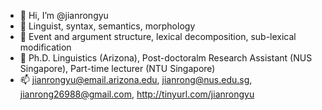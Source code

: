 - 👋 Hi, I’m @jianrongyu
- 👀 Linguist, syntax, semantics, morphology
- 🌱 Event and argument structure, lexical decomposition, sub-lexical modification
- 💞️ Ph.D. Linguistics (Arizona), Post-doctoralm Research Assistant (NUS Singapore), Part-time lecturer (NTU Singapore)
- 📫 jianrongyu@email.arizona.edu, jianrong@nus.edu.sg, jianrong26988@gmail.com, http://tinyurl.com/jianrongyu

<!---
jianrongyu/jianrongyu is a ✨ special ✨ repository because its `README.md` (this file) appears on your GitHub profile.
You can click the Preview link to take a look at your changes.
--->
